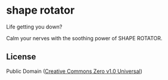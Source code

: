 # shape rotator

Life getting you down?

Calm your nerves with the soothing power of SHAPE ROTATOR.

## License

Public Domain ([Creative Commons Zero v1.0 Universal](https://spdx.org/licenses/CC0-1.0.html))
